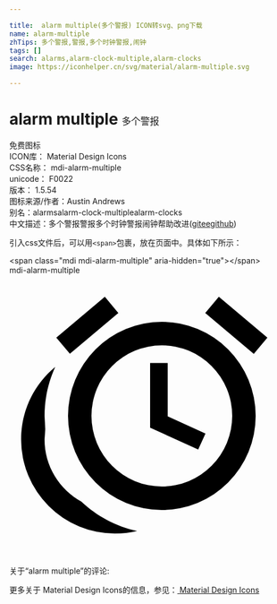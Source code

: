 ```yaml
---

title:  alarm multiple(多个警报) ICON转svg、png下载
name: alarm-multiple
zhTips: 多个警报,警报,多个时钟警报,闹钟
tags: []
search: alarms,alarm-clock-multiple,alarm-clocks
image: https://iconhelper.cn/svg/material/alarm-multiple.svg

---
```


# alarm multiple  <small style="font-size: 60%;font-weight: 100">多个警报</small>


<div class="detail-page">
<p>
<span><span class="badge-success badge">免费图标</span> </span>
<br/>
<span>
ICON库：
<span class="badge-secondary badge">Material Design Icons</span> 
</span>
<br/>
<span>
CSS名称：
<span class="badge-secondary badge">mdi-alarm-multiple</span> 
</span>
<br/>
<span>
unicode：
<span class="badge-secondary badge">F0022</span> 
<copy-btn content='F0022' btn-title=""></copy-btn>
<copy-btn :content='String.fromCodePoint(parseInt("F0022", 16))' btn-title="复制U"></copy-btn>
</span>
<br/>
<span>
版本：
<span class="badge-secondary badge">1.5.54</span> 
</span>
<br/>
<span>图标来源/作者：<span class="badge-light badge">Austin Andrews</span></span> 
<br/>
<span>别名：<span class="badge-light badge">alarms</span><span class="badge-light badge">alarm-clock-multiple</span><span class="badge-light badge">alarm-clocks</span></span><br/><span class="zh-detail">中文描述：<span class="badge-primary badge">多个警报</span><span class="badge-primary badge">警报</span><span class="badge-primary badge">多个时钟警报</span><span class="badge-primary badge">闹钟</span><span class="help-link"><span>帮助改进</span>(<a href="https://gitee.com/liuwave/icon-helper/edit/master/json/material/alarm-multiple.json" target="_blank" rel="noopener noreferrer">gitee</a><a href="https://github.com/liuwave/icon-helper/edit/master/json/material/alarm-multiple.json" target="_blank" rel="noopener noreferrer">github</a></span>)</span><br/>
</p>
</div>
<div class="alert alert-dark">
  <i class="mdi mdi-alarm-multiple mdi-48px"></i>
  <i class="mdi mdi-alarm-multiple mdi-36px"></i>
  <i class="mdi mdi-alarm-multiple mdi-24px"></i>
  <i class="mdi mdi-alarm-multiple mdi-18px"></i>
</div>
<div>
  <p>引入css文件后，可以用<code>&lt;span&gt;</code>包裹，放在页面中。具体如下所示：    
  </p>
  <div class="alert alert-primary" style="font-size: 14px">
    &lt;span class="mdi mdi-alarm-multiple" aria-hidden="true"&gt;&lt;/span&gt;
    <copy-btn content='<span class="mdi mdi-alarm-multiple" aria-hidden="true"></span>'></copy-btn>
  </div>
  <div class="alert alert-secondary">
    <i class="mdi mdi-alarm-multiple"
    style="font-size: 24px"
    aria-hidden="true"></i> mdi-alarm-multiple
    <copy-btn content="mdi-alarm-multiple" btn-title="复制图标名称"></copy-btn>
  </div>
</div>
<div id="svg" class="svg-wrap">
<svg xmlns="http://www.w3.org/2000/svg" viewBox="0 0 24 24"><path d="M9.29,3.25L5.16,6.72L4,5.34L8.14,1.87L9.29,3.25M22,5.35L20.84,6.73L16.7,3.25L17.86,1.87L22,5.35M13,4A8,8 0 0,1 21,12A8,8 0 0,1 13,20A8,8 0 0,1 5,12A8,8 0 0,1 13,4M13,6A6,6 0 0,0 7,12A6,6 0 0,0 13,18A6,6 0 0,0 19,12A6,6 0 0,0 13,6M12,7.5H13.5V12.03L16.72,13.5L16.1,14.86L12,13V7.5M1,14C1,11.5 2.13,9.3 3.91,7.83C3.33,9.1 3,10.5 3,12L3.06,13.13L3,14C3,16.28 4.27,18.26 6.14,19.28C7.44,20.5 9.07,21.39 10.89,21.78C10.28,21.92 9.65,22 9,22A8,8 0 0,1 1,14Z" /></svg>
</div>
<detail full-name='mdi-alarm-multiple'></detail>
<div>
<p>关于“alarm multiple”的评论:</p>
</div>
<Vssue title="关于“alarm multiple”的评论" ></Vssue>    
<div><p>更多关于 Material Design Icons的信息，参见：<a target="_blank" href="https://iconhelper.cn/material.html"> Material Design Icons</a>
</p></div>
